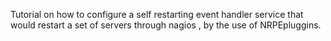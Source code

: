 Tutorial on how to configure  a self restarting event handler service that would restart a set of servers through nagios , by the use of NRPEpluggins.
